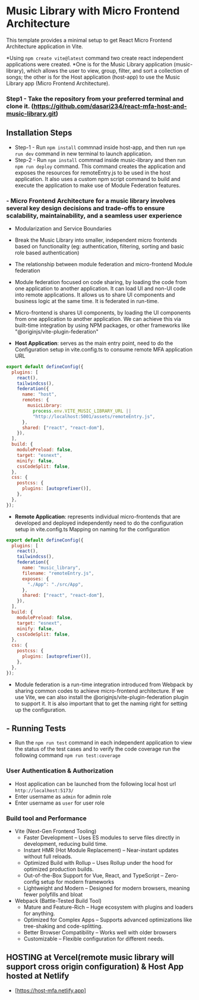 # Music Library with Micro Frontend Architecture
This template provides a minimal setup to get React Micro Frontend Architecture application in Vite.

*Using ```npm create vite@latest``` command two create react independent applications were created.
*One is for the Music Library application (music-library), which allows the user to view, group, filter, and sort a collection of songs; the other is for the Host application (host-app) to use the Music Library app (Micro Frontend Architecture).

### Step1 - Take the repository from your preferred terminal and clone it. (https://github.com/dasari234/react-mfa-host-and-music-library.git)
## Installation Steps
- Step-1 - Run ```npm install``` commnad inside host-app, and then run ```npm run dev``` command in new terminal to launch application.
- Step-2 - Run ```npm install``` commnad inside music-library and then run ```npm run deploy``` command. This command creates the application and exposes the resources for remoteEntry.js to be used in the host application. It also uses a custom npm script command to build and execute the application to make use of Module Federation features.

### - Micro Frontend Architecture for a music library involves several key design decisions and trade-offs to ensure scalability, maintainability, and a seamless user experience
- Modularization and Service Boundaries
- Break the Music Library into smaller, independent micro frontends based on functionality (eg: authentication, filtering, sorting and basic role based authentication)
 - The relationship between module federation and micro-frontend Module federation

- Module federation focused on code sharing, by loading the code from one application to another application. It can load UI and non-UI code into remote applications. It allows us to share UI components and business logic at the same time. It is federated in run-time.

- Micro-frontend is shares UI components, by loading the UI components from one application to another application. We can achieve this via built-time integration by using NPM packages, or other frameworks like "@originjs/vite-plugin-federation"

- **Host Application**: serves as the main entry point, need to do the Configuration setup in vite.config.ts to consume remote MFA application URL
```js
export default defineConfig({
  plugins: [
    react(),
    tailwindcss(),
    federation({
      name: "host",
      remotes: {
        musicLibrary:
          process.env.VITE_MUSIC_LIBRARY_URL ||
          "http://localhost:5001/assets/remoteEntry.js",
      },
      shared: ["react", "react-dom"],
    }),
  ],
  build: {
    modulePreload: false,
    target: "esnext",
    minify: false,
    cssCodeSplit: false,
  },
  css: {
    postcss: {
      plugins: [autoprefixer()],
    },
  },
});
```

- **Remote Application**: represents individual micro-frontends that are developed and deployed independently need to do the configuration setup in vite.config.ts Mapping on naming for the configuration
```js
export default defineConfig({
  plugins: [
    react(),
    tailwindcss(),
    federation({
      name: "music_library",
      filename: "remoteEntry.js",
      exposes: {
        "./App": "./src/App",
      },
      shared: ["react", "react-dom"],
    }),
  ],
  build: {
    modulePreload: false,
    target: "esnext",
    minify: false,
    cssCodeSplit: false,
  },
  css: {
    postcss: {
      plugins: [autoprefixer()],
    },
  },
});
```

- Module federation is a run-time integration introduced from Webpack by sharing common codes to achieve micro-frontend architecture. If we use Vite, we can also install the @originjs/vite-plugin-federation plugin to support it. It is also important that to get the naming right for setting up the configuration.

## - Running Tests
- Run the ```npm run test``` command in each independent application to view the status of the test cases and to verify the code coverage run the following command ```npm run test:coverage```

### User Authentication & Authorization
- Host application can be launched from the following local host url ```http://localhost:5173/```
- Enter username as ```admin``` for admin role
- Enter username as ```user``` for user role

### Build tool and Performance
- Vite (Next-Gen Frontend Tooling)
    - Faster Development – Uses ES modules to serve files directly in development, reducing build time.
    - Instant HMR (Hot Module Replacement) – Near-instant updates without full reloads.
    - Optimized Build with Rollup – Uses Rollup under the hood for optimized production builds.
    - Out-of-the-Box Support for Vue, React, and TypeScript – Zero-config setup for modern frameworks
    - Lightweight and Modern – Designed for modern browsers, meaning fewer polyfills and bloat
- Webpack (Battle-Tested Build Tool)
    - Mature and Feature-Rich – Huge ecosystem with plugins and loaders for anything.
    - Optimized for Complex Apps – Supports advanced optimizations like tree-shaking and code-splitting.
    - Better Browser Compatibility – Works well with older browsers
    - Customizable – Flexible configuration for different needs.

## HOSTING at Vercel(remote music library will support cross origin configuration) & Host App hosted at Netlify
  - [https://host-mfa.netlify.app]
